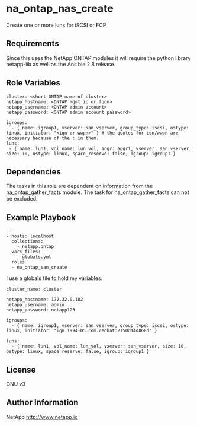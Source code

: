 na_ontap_nas_create
=========

Create one or more luns for iSCSI or FCP

Requirements
------------

Since this uses the NetApp ONTAP modules it will require the python library netapp-lib as well as the Ansible 2.8 release.

Role Variables
--------------
```
cluster: <short ONTAP name of cluster>
netapp_hostname: <ONTAP mgmt ip or fqdn>
netapp_username: <ONTAP admin account>
netapp_password: <ONTAP admin account password>

igroups:
  - { name: igroup1, vserver: san_vserver, group_type: iscsi, ostype: linux, initiator: "<iqn or wwpn>" } # the quotes for iqn/wwpn are necessary because of the : in them.
luns:
 - { name: lun1, vol_name: lun_vol, aggr: aggr1, vserver: san_vserver, size: 10, ostype: linux, space_reserve: false, igroup: igroup1 }

```
Dependencies
------------

The tasks in this role are dependent on information from the na_ontap_gather_facts module.
The task for na_ontap_gather_facts can not be excluded.

Example Playbook
----------------
```
---
- hosts: localhost
  collections:
    - netapp.ontap
  vars_files:
    - globals.yml
  roles
  - na_ontap_san_create
```

I use a globals file to hold my variables.
```
cluster_name: cluster

netapp_hostname: 172.32.0.182
netapp_username: admin
netapp_password: netapp123

igroups:
  - { name: igroup1, vserver: san_vserver, group_type: iscsi, ostype: linux, initiator: "iqn.1994-05.com.redhat:2750d14d868d" }

luns:
  - { name: lun1, vol_name: lun_vol, vserver: san_vserver, size: 10, ostype: linux, space_reserve: false, igroup: igroup1 }
```

License
-------

GNU v3

Author Information
------------------
NetApp
http://www.netapp.io
